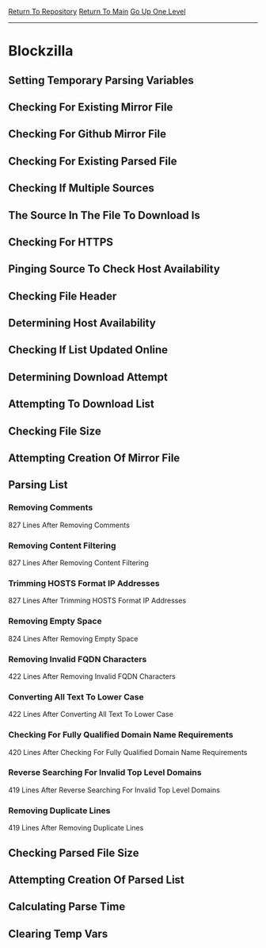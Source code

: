 [Return To Repository](https://github.com/deathbybandaid/piholeparser/)
[Return To Main](https://github.com/deathbybandaid/piholeparser/blob/master/RecentRunLogs/Mainlog.md)
[Go Up One Level](https://github.com/deathbybandaid/piholeparser/blob/master/RecentRunLogs/TopLevelScripts/30-Processing-External-Blacklists.md)
____________________________________
# Blockzilla
## Setting Temporary Parsing Variables
## Checking For Existing Mirror File
## Checking For Github Mirror File
## Checking For Existing Parsed File
## Checking If Multiple Sources
## The Source In The File To Download Is
## Checking For HTTPS
## Pinging Source To Check Host Availability
## Checking File Header
## Determining Host Availability
## Checking If List Updated Online
## Determining Download Attempt
## Attempting To Download List
## Checking File Size
## Attempting Creation Of Mirror File
## Parsing List
### Removing Comments
827 Lines After Removing Comments
### Removing Content Filtering
827 Lines After Removing Content Filtering
### Trimming HOSTS Format IP Addresses
827 Lines After Trimming HOSTS Format IP Addresses
### Removing Empty Space
824 Lines After Removing Empty Space
### Removing Invalid FQDN Characters
422 Lines After Removing Invalid FQDN Characters
### Converting All Text To Lower Case
422 Lines After Converting All Text To Lower Case
### Checking For Fully Qualified Domain Name Requirements
420 Lines After Checking For Fully Qualified Domain Name Requirements
### Reverse Searching For Invalid Top Level Domains
419 Lines After Reverse Searching For Invalid Top Level Domains
### Removing Duplicate Lines
419 Lines After Removing Duplicate Lines
## Checking Parsed File Size
## Attempting Creation Of Parsed List
## Calculating Parse Time
## Clearing Temp Vars
